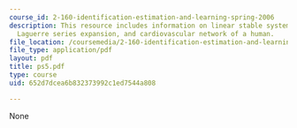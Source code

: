```yaml
---
course_id: 2-160-identification-estimation-and-learning-spring-2006
description: This resource includes information on linear stable system, continuous-time,
  Laguerre series expansion, and cardiovascular network of a human.
file_location: /coursemedia/2-160-identification-estimation-and-learning-spring-2006/652d7dcea6b832373992c1ed7544a808_ps5.pdf
file_type: application/pdf
layout: pdf
title: ps5.pdf
type: course
uid: 652d7dcea6b832373992c1ed7544a808

---
```

None
